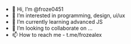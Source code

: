 - 👋 Hi, I’m @froze0451
- 👀 I’m interested in programming, design, ui/ux
- 🌱 I’m currently learning advanced JS
- 💞️ I’m looking to collaborate on ...
- 📫 How to reach me - t.me/frozealex

<!---
froze0451/froze0451 is a ✨ special ✨ repository because its `README.md` (this file) appears on your GitHub profile.
You can click the Preview link to take a look at your changes.
--->
